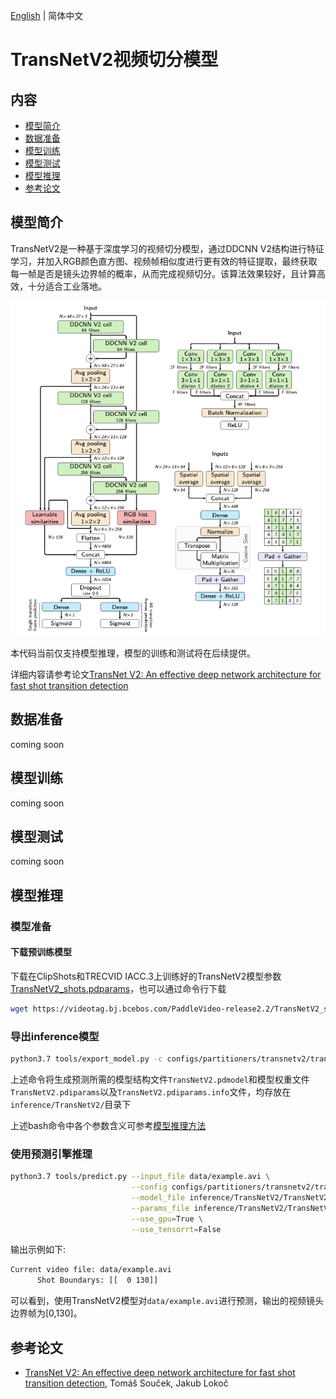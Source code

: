 [English](../../../en/model_zoo/partition/transnetv2.md) | 简体中文

# TransNetV2视频切分模型

## 内容

- [模型简介](#模型简介)
- [数据准备](#数据准备)
- [模型训练](#模型训练)
- [模型测试](#模型测试)
- [模型推理](#模型推理)
- [参考论文](#参考论文)


## 模型简介

TransNetV2是一种基于深度学习的视频切分模型，通过DDCNN V2结构进行特征学习，并加入RGB颜色直方图、视频帧相似度进行更有效的特征提取，最终获取每一帧是否是镜头边界帧的概率，从而完成视频切分。该算法效果较好，且计算高效，十分适合工业落地。

![](../../../images/transnetv2.png)

本代码当前仅支持模型推理，模型的训练和测试将在后续提供。

详细内容请参考论文[TransNet V2: An effective deep network architecture for fast shot transition detection](https://arxiv.org/abs/2008.04838)

## 数据准备

coming soon 


## 模型训练

coming soon 


## 模型测试

coming soon 


## 模型推理

### 模型准备

#### 下载预训练模型

下载在ClipShots和TRECVID IACC.3上训练好的TransNetV2模型参数 [TransNetV2_shots.pdparams](https://videotag.bj.bcebos.com/PaddleVideo-release2.2/TransNetV2_shots.pdparams )，也可以通过命令行下载

```bash
wget https://videotag.bj.bcebos.com/PaddleVideo-release2.2/TransNetV2_shots.pdparams
```

### 导出inference模型

```bash
python3.7 tools/export_model.py -c configs/partitioners/transnetv2/transnetv2.yaml -p data/TransNetV2_shots.pdparams -o inference/TransNetV2
```

上述命令将生成预测所需的模型结构文件`TransNetV2.pdmodel`和模型权重文件`TransNetV2.pdiparams`以及`TransNetV2.pdiparams.info`文件，均存放在`inference/TransNetV2/`目录下

上述bash命令中各个参数含义可参考[模型推理方法](https://github.com/PaddlePaddle/PaddleVideo/blob/release/2.0/docs/zh-CN/start.md#2-%E6%A8%A1%E5%9E%8B%E6%8E%A8%E7%90%86)

### 使用预测引擎推理

```bash
python3.7 tools/predict.py --input_file data/example.avi \
                           --config configs/partitioners/transnetv2/transnetv2.yaml \
                           --model_file inference/TransNetV2/TransNetV2.pdmodel \
                           --params_file inference/TransNetV2/TransNetV2.pdiparams \
                           --use_gpu=True \
                           --use_tensorrt=False
```

输出示例如下:

```bash
Current video file: data/example.avi
      Shot Boundarys: [[  0 130]]
```

可以看到，使用TransNetV2模型对`data/example.avi`进行预测，输出的视频镜头边界帧为[0,130]。
## 参考论文

- [TransNet V2: An effective deep network architecture for fast shot transition detection](https://arxiv.org/abs/2008.04838), Tomáš Souček, Jakub Lokoč

  
